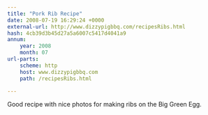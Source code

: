 ```yaml
---
title: "Pork Rib Recipe"
date: 2008-07-19 16:29:24 +0000
external-url: http://www.dizzypigbbq.com/recipesRibs.html
hash: 4cb39d3b45d27a5a6007c5417d4041a9
annum:
    year: 2008
    month: 07
url-parts:
    scheme: http
    host: www.dizzypigbbq.com
    path: /recipesRibs.html

---
```


Good recipe with nice photos for making ribs on the Big Green Egg.
